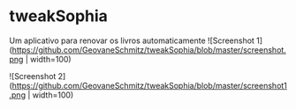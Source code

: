 # tweakSophia
Um aplicativo para renovar os livros automaticamente
![Screenshot 1](https://github.com/GeovaneSchmitz/tweakSophia/blob/master/screenshot.png | width=100)

![Screenshot 2](https://github.com/GeovaneSchmitz/tweakSophia/blob/master/screenshot1.png | width=100)

